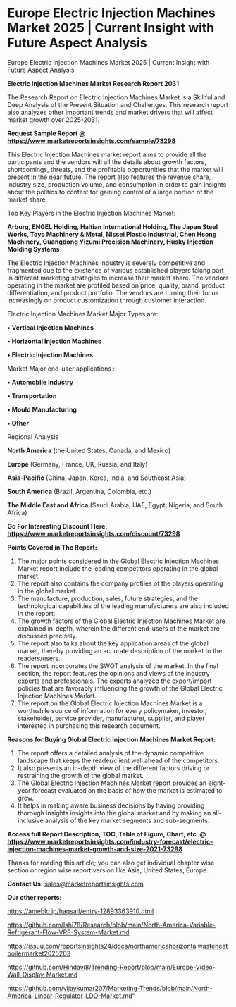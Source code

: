 # Europe Electric Injection Machines Market 2025 | Current Insight with Future Aspect Analysis
Europe Electric Injection Machines Market 2025 | Current Insight with Future Aspect Analysis

<strong>Electric Injection Machines Market Research Report 2031</strong>

The Research Report on Electric Injection Machines Market is a Skillful and Deep Analysis of the Present Situation and Challenges. This research report also analyzes other important trends and market drivers that will affect market growth over 2025-2031.

<strong>Request Sample Report @ <a href=https://www.marketreportsinsights.com/sample/73298>https://www.marketreportsinsights.com/sample/73298</a></strong>

This Electric Injection Machines market report aims to provide all the participants and the vendors will all the details about growth factors, shortcomings, threats, and the profitable opportunities that the market will present in the near future. The report also features the revenue share, industry size, production volume, and consumption in order to gain insights about the politics to contest for gaining control of a large portion of the market share.

Top Key Players in the Electric Injection Machines Market:

<strong>Arburg, ENGEL Holding, Haitian International Holding, The Japan Steel Works, Toyo Machinery & Metal, Nissei Plastic Industrial, Chen Hsong Machinery, Guangdong Yizumi Precision Machinery, Husky Injection Molding Systems</strong>

The Electric Injection Machines Industry is severely competitive and fragmented due to the existence of various established players taking part in different marketing strategies to increase their market share. The vendors operating in the market are profiled based on price, quality, brand, product differentiation, and product portfolio. The vendors are turning their focus increasingly on product customization through customer interaction.

Electric Injection Machines Market Major Types are:

<strong>• Vertical Injection Machines

• Horizontal Injection Machines

• Electric Injection Machines</strong>

Market Major end-user applications :

<strong>• Automobile Industry

• Transportation

• Mould Manufacturing

• Other</strong>

Regional Analysis

</u><strong><b>North America</b></strong> (the United States, Canada, and Mexico)

<strong><b>Europe </b></strong>(Germany, France, UK, Russia, and Italy)

<strong><b>Asia-Pacific</b></strong> (China, Japan, Korea, India, and Southeast Asia)

<strong><b>South America</b></strong> (Brazil, Argentina, Colombia, etc.)

<strong><b>The Middle East and Africa</b></strong> (Saudi Arabia, UAE, Egypt, Nigeria, and South Africa)

<strong>Go For Interesting Discount Here: <a href=https://www.marketreportsinsights.com/discount/73298>https://www.marketreportsinsights.com/discount/73298</a></strong>

<strong>Points Covered in The Report:</strong>
<ol>
  <li>The major points considered in the Global Electric Injection Machines Market report include the leading competitors operating in the global market.</li>
  <li>The report also contains the company profiles of the players operating in the global market.</li>
  <li>The manufacture, production, sales, future strategies, and the technological capabilities of the leading manufacturers are also included in the report.</li>
  <li>The growth factors of the Global Electric Injection Machines Market are explained in-depth, wherein the different end-users of the market are discussed precisely.</li>
  <li>The report also talks about the key application areas of the global market, thereby providing an accurate description of the market to the readers/users.</li>
  <li>The report incorporates the SWOT analysis of the market. In the final section, the report features the opinions and views of the industry experts and professionals. The experts analyzed the export/import policies that are favorably influencing the growth of the Global Electric Injection Machines Market.</li>
  <li>The report on the Global Electric Injection Machines Market is a worthwhile source of information for every policymaker, investor, stakeholder, service provider, manufacturer, supplier, and player interested in purchasing this research document.</li>
</ol>
<strong>Reasons for Buying Global Electric Injection Machines Market Report:</strong>

<ol>
  <li>The report offers a detailed analysis of the dynamic competitive landscape that keeps the reader/client well ahead of the competitors.</li>
  <li>It also presents an in-depth view of the different factors driving or restraining the growth of the global market.</li>
  <li>The Global Electric Injection Machines Market report provides an eight-year forecast evaluated on the basis of how the market is estimated to grow.</li>
  <li>It helps in making aware business decisions by having providing thorough insights insights into the global market and by making an all-inclusive analysis of the key market segments and sub-segments.</li>
</ol>
<strong>Access full Report Description, TOC, Table of Figure, Chart, etc. @ <a href=https://www.marketreportsinsights.com/industry-forecast/electric-injection-machines-market-growth-and-size-2021-73298>https://www.marketreportsinsights.com/industry-forecast/electric-injection-machines-market-growth-and-size-2021-73298</a></strong>


Thanks for reading this article; you can also get individual chapter wise section or region wise report version like Asia, United States, Europe.

<strong>Contact Us:</strong>
sales@marketreportsinsights.com

<strong>Our other reports:</strong>

<a href=https://ameblo.jp/haqsaif/entry-12893363910.html>https://ameblo.jp/haqsaif/entry-12893363910.html</a>

<a href=https://github.com/Ishi78/Research/blob/main/North-America-Variable-Refrigerant-Flow-VRF-System-Market.md>https://github.com/Ishi78/Research/blob/main/North-America-Variable-Refrigerant-Flow-VRF-System-Market.md</a>

<a href=https://issuu.com/reportsinsights24/docs/northamericahorizontalwasteheatboilermarket2025203>https://issuu.com/reportsinsights24/docs/northamericahorizontalwasteheatboilermarket2025203</a>

<a href=https://github.com/Hindavi8/Trending-Report/blob/main/Europe-Video-Wall-Display-Market.md>https://github.com/Hindavi8/Trending-Report/blob/main/Europe-Video-Wall-Display-Market.md</a>

<a href=https://github.com/vijaykumar207/Marketing-Trends/blob/main/North-America-Linear-Regulator-LDO-Market.md>https://github.com/vijaykumar207/Marketing-Trends/blob/main/North-America-Linear-Regulator-LDO-Market.md</a>"
